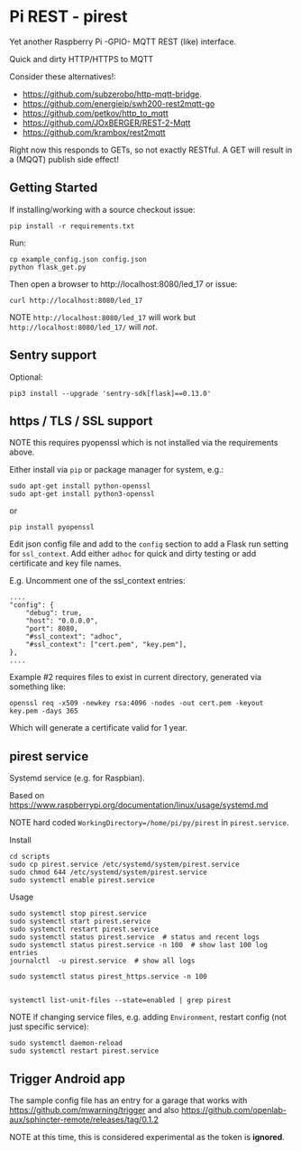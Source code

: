 # Pi REST - pirest

Yet another Raspberry Pi -GPIO- MQTT REST (like) interface.

Quick and dirty HTTP/HTTPS to MQTT

Consider these alternatives!:

   * https://github.com/subzerobo/http-mqtt-bridge.
   * https://github.com/energieip/swh200-rest2mqtt-go
   * https://github.com/petkov/http_to_mqtt
   * https://github.com/JOxBERGER/REST-2-Mqtt
   * https://github.com/krambox/rest2mqtt

Right now this responds to GETs, so not exactly RESTful.
A GET will result in a (MQQT) publish side effect!

## Getting Started

If installing/working with a source checkout issue:

    pip install -r requirements.txt

Run:

    cp example_config.json config.json
    python flask_get.py

Then open a browser to http://localhost:8080/led_17 or issue:

    curl http://localhost:8080/led_17

NOTE `http://localhost:8080/led_17` will work but `http://localhost:8080/led_17/` will *not*.

## Sentry support

Optional:

    pip3 install --upgrade 'sentry-sdk[flask]==0.13.0'



## https / TLS / SSL support

NOTE this requires pyopenssl which is not installed via the requirements above.

Either install via `pip` or package manager for system, e.g.:

    sudo apt-get install python-openssl
    sudo apt-get install python3-openssl

or

    pip install pyopenssl

Edit json config file and add to the `config` section to add a Flask run setting for `ssl_context`.
Add either `adhoc` for quick and dirty testing or add certificate and key file names.

E.g. Uncomment one of the ssl_context entries:

    ....
    "config": {
        "debug": true,
        "host": "0.0.0.0",
        "port": 8080,
        "#ssl_context": "adhoc",
        "#ssl_context": ["cert.pem", "key.pem"],
    },
    ....

Example #2 requires files to exist in current directory, generated via something like:

    openssl req -x509 -newkey rsa:4096 -nodes -out cert.pem -keyout key.pem -days 365

Which will generate a certificate valid for 1 year.


## pirest service

Systemd service (e.g. for Raspbian).

Based on https://www.raspberrypi.org/documentation/linux/usage/systemd.md

NOTE hard coded `WorkingDirectory=/home/pi/py/pirest` in `pirest.service`.

Install

    cd scripts
    sudo cp pirest.service /etc/systemd/system/pirest.service
    sudo chmod 644 /etc/systemd/system/pirest.service
    sudo systemctl enable pirest.service

Usage

    sudo systemctl stop pirest.service
    sudo systemctl start pirest.service
    sudo systemctl restart pirest.service
    sudo systemctl status pirest.service  # status and recent logs
    sudo systemctl status pirest.service -n 100  # show last 100 log entries
    journalctl  -u pirest.service  # show all logs

    sudo systemctl status pirest_https.service -n 100


    systemctl list-unit-files --state=enabled | grep pirest

NOTE if changing service files, e.g. adding `Environment`, restart config (not just specific service):

    sudo systemctl daemon-reload
    sudo systemctl restart pirest.service


## Trigger Android app

The sample config file has an entry for a garage that works with https://github.com/mwarning/trigger
and also https://github.com/openlab-aux/sphincter-remote/releases/tag/0.1.2

NOTE at this time, this is considered experimental as the token is **ignored**.

